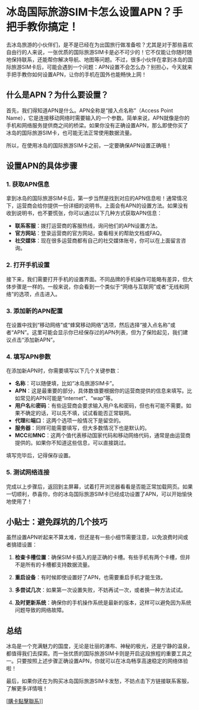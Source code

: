 # 冰岛国际旅游SIM卡怎么设置APN？手把手教你搞定！

去冰岛旅游的小伙伴们，是不是已经在为出国旅行做准备啦？尤其是对于那些喜欢自由行的人来说，一张优质的国际旅游SIM卡是必不可少的！它不仅能让你随时随地保持联系，还能帮你解决导航、地图等问题。不过，很多小伙伴在拿到冰岛的国际旅游SIM卡后，可能会遇到一个问题：APN设置不会怎么办？别担心，今天就来手把手教你如何设置APN，让你的手机在国外也能畅快上网！

## 什么是APN？为什么要设置？

首先，我们得知道APN是什么。APN全称是“接入点名称”（Access Point Name），它是连接移动网络时需要输入的一个参数。简单来说，APN就像是你的手机和网络服务提供商之间的桥梁。如果你没有正确设置APN，那么即使你买了冰岛的国际旅游SIM卡，也可能无法正常使用数据流量。

所以，在使用冰岛的国际旅游SIM卡之前，一定要确保APN设置正确哦！

## 设置APN的具体步骤

### 1. 获取APN信息

拿到冰岛的国际旅游SIM卡后，第一步当然是找到对应的APN信息啦！通常情况下，运营商会给你提供一份详细的说明书，上面会有APN的设置方法。如果没有收到说明书，也不要慌张，你可以通过以下几种方式获取APN信息：

- **联系客服**：拨打运营商的客服热线，询问他们的APN设置方法。
- **官方网站**：登录运营商的官方网站，查看相关的帮助文档或FAQ。
- **社交媒体**：现在很多运营商都有自己的社交媒体账号，你可以在上面留言咨询。

### 2. 打开手机设置

接下来，我们需要打开手机的设置界面。不同品牌的手机操作可能略有差异，但大体步骤是一样的。一般来说，你会看到一个类似于“网络与互联网”或者“无线和网络”的选项，点击进入。

### 3. 添加新的APN配置

在设置中找到“移动网络”或“蜂窝移动网络”选项，然后选择“接入点名称”或者“APN”。这里可能会显示你已经保存过的APN列表，但为了保险起见，我们建议点击“添加新APN”。

### 4. 填写APN参数

在添加新APN时，你需要填写以下几个关键参数：

- **名称**：可以随便填，比如“冰岛旅游SIM卡”。
- **APN**：这是最重要的部分，具体数值要根据你的运营商提供的信息来填写。比如常见的APN可能是“internet”、“wap”等。
- **用户名**和**密码**：有些运营商会要求输入用户名和密码，但也有可能不需要。如果不确定的话，可以先不填，试试看能否正常联网。
- **代理**和**端口**：这两个选项一般情况下是留空的。
- **服务器**：同样可能需要填写，但大多数情况下也是默认的。
- **MCC**和**MNC**：这两个值代表移动国家代码和移动网络代码，通常是由运营商提供的。如果你不知道这些信息，可以直接跳过。

填写完毕后，记得保存设置。

### 5. 测试网络连接

完成以上步骤后，返回到主屏幕，试着打开浏览器看看是否能正常加载网页。如果一切顺利，恭喜你，你的冰岛国际旅游SIM卡已经成功设置了APN，可以开始愉快地使用了！

## 小贴士：避免踩坑的几个技巧

虽然设置APN听起来不算太难，但还是有一些小细节需要注意，以免浪费时间或者搞错设置：

1. **检查卡槽位置**：确保SIM卡插入的是正确的卡槽。有些手机有两个卡槽，但并不是所有的卡槽都支持数据流量。
   
2. **重启设备**：有时候即使设置好了APN，也需要重启手机才能生效。

3. **多尝试几次**：如果第一次设置失败，不妨再试一次，或者换一种方法试试。

4. **及时更新系统**：确保你的手机操作系统是最新的版本，这样可以避免因为系统问题导致的网络故障。

## 总结

冰岛是一个充满魅力的国度，无论是壮丽的瀑布、神秘的极光，还是宁静的温泉，都值得我们去探索。而一张优质的国际旅游SIM卡则是开启这段旅程的重要工具之一。只要按照上述步骤正确设置APN，你就可以在冰岛畅享高速稳定的网络体验啦！

最后，如果你还在为购买冰岛国际旅游SIM卡发愁，不妨点击下方链接联系客服，了解更多详情哦！

[[購卡點擊聯系](https://t.me/s/esim1088)]]
